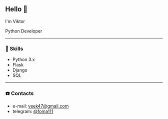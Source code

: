 ## Hello 👋

I'm Viktor

Python Developer

-- --

### 🎢 Skills 

- Python 3.x
- Flask
- Django
- SQL

-- --

### ☎️ Contacts

- e-mail: veek47@gmail.com
- telegram: [@foma111](https://t.me/foma111)

